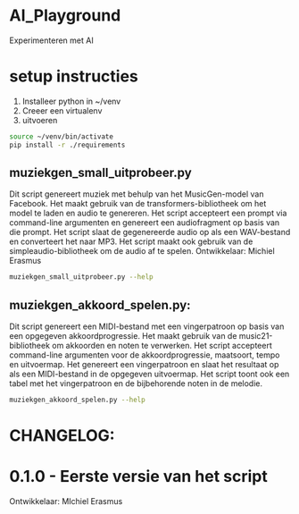 # AI_Playground
Experimenteren met AI

# setup instructies
1. Installeer python in ~/venv
2. Creeer een virtualenv
3. uitvoeren
  
```bash
source ~/venv/bin/activate
pip install -r ./requirements
```

## muziekgen_small_uitprobeer.py
Dit script genereert muziek met behulp van het MusicGen-model van Facebook.
Het maakt gebruik van de transformers-bibliotheek om het model te laden en audio te genereren.
Het script accepteert een prompt via command-line argumenten en genereert een audiofragment op basis van die prompt.
Het script slaat de gegenereerde audio op als een WAV-bestand en converteert het naar MP3.
Het script maakt ook gebruik van de simpleaudio-bibliotheek om de audio af te spelen.
Ontwikkelaar: Michiel Erasmus

```bash
muziekgen_small_uitprobeer.py --help
```


## muziekgen_akkoord_spelen.py:
Dit script genereert een MIDI-bestand met een vingerpatroon op basis van een opgegeven akkoordprogressie.
 Het maakt gebruik van de music21-bibliotheek om akkoorden en noten te verwerken.
 Het script accepteert command-line argumenten voor de akkoordprogressie, maatsoort, tempo en uitvoermap.
 Het genereert een vingerpatroon en slaat het resultaat op als een MIDI-bestand in de opgegeven uitvoermap.
 Het script toont ook een tabel met het vingerpatroon en de bijbehorende noten in de melodie.


```bash
muziekgen_akkoord_spelen.py --help
```
 
# CHANGELOG: 
# 0.1.0 - Eerste versie van het script

 Ontwikkelaar: MIchiel Erasmus
 
